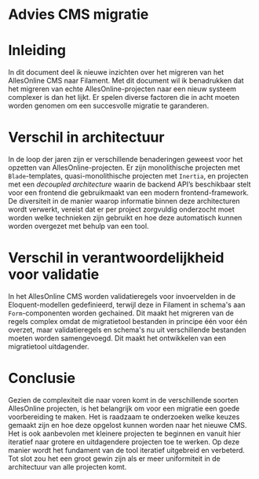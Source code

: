 # **Advies CMS migratie**

# Inleiding
In dit document deel ik nieuwe inzichten over het migreren van het AllesOnline CMS naar Filament. Met dit document wil ik benadrukken dat het migreren van echte AllesOnline-projecten naar een nieuw systeem complexer is dan het lijkt. Er spelen diverse factoren die in acht moeten worden genomen om een succesvolle migratie te garanderen.

# Verschil in architectuur
In de loop der jaren zijn er verschillende benaderingen geweest voor het opzetten van AllesOnline-projecten. Er zijn monolithische projecten met `Blade`-templates, quasi-monolithische projecten met `Inertia`, en projecten met een *decoupled architecture* waarin de backend API’s beschikbaar stelt voor een frontend die gebruikmaakt van een modern frontend-framework. De diversiteit in de manier waarop informatie binnen deze architecturen wordt verwerkt, vereist dat er per project zorgvuldig onderzocht moet worden welke technieken zijn gebruikt en hoe deze automatisch kunnen worden overgezet met behulp van een tool.

# Verschil in verantwoordelijkheid voor validatie
In het AllesOnline CMS worden validatieregels voor invoervelden in de Eloquent-modellen gedefinieerd, terwijl deze in Filament in schema's aan `Form`-componenten worden gechained. Dit maakt het migreren van de regels complex omdat de migratietool bestanden in principe één voor één overzet, maar validatieregels en schema's nu uit verschillende bestanden moeten worden samengevoegd. Dit maakt het ontwikkelen van een migratietool uitdagender.

# Conclusie
Gezien de complexiteit die naar voren komt in de verschillende soorten AllesOnline projecten, is het belangrijk om voor een migratie een goede voorbereiding te maken. Het is raadzaam te onderzoeken welke keuzes gemaakt zijn en hoe deze opgelost kunnen worden naar het nieuwe CMS. Het is ook aanbevolen met kleinere projecten te beginnen en vanuit hier iteratief naar grotere en uitdagendere projecten toe te werken. Op deze manier wordt het fundament van de tool iteratief uitgebreid en verbeterd. Tot slot zou het een groot gewin zijn als er meer uniformiteit in de architectuur van alle projecten komt.

